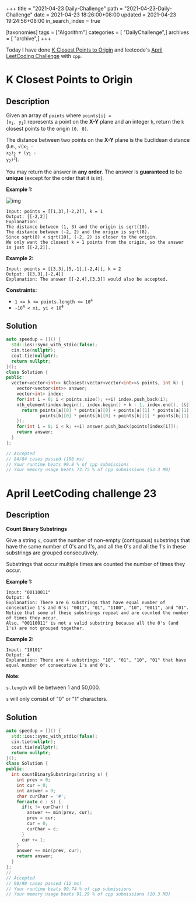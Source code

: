+++
title = "2021-04-23 Daily-Challenge"
path = "2021-04-23-Daily-Challenge"
date = 2021-04-23 18:26:00+08:00
updated = 2021-04-23 19:24:56+08:00
in_search_index = true

[taxonomies]
tags = ["Algorithm"]
categories = [ "DailyChallenge",]
archives = [ "archive",]
+++

Today I have done [K Closest Points to Origin](https://leetcode.com/problems/k-closest-points-to-origin/) and leetcode's [April LeetCoding Challenge](https://leetcode.com/explore/challenge/card/april-leetcoding-challenge-2021/596/week-4-april-22nd-april-28th/3717/) with `cpp`.

<!-- more -->

# K Closest Points to Origin

## Description

Given an array of `points` where <code>points[i] = [x<sub>i</sub>, y<sub>i</sub>]</code> represents a point on the **X-Y** plane and an integer `k`, return the `k` closest points to the origin `(0, 0)`.

The distance between two points on the **X-Y** plane is the Euclidean distance (i.e., <code>√(x<sub>1</sub> - x<sub>2</sub>)<sub>2</sub> + (y<sub>1</sub> - y<sub>2</sub>)<sup>2</sup></code>).

You may return the answer in **any order**. The answer is **guaranteed** to be **unique** (except for the order that it is in).

 

**Example 1:**

![img](https://assets.leetcode.com/uploads/2021/03/03/closestplane1.jpg)

```
Input: points = [[1,3],[-2,2]], k = 1
Output: [[-2,2]]
Explanation:
The distance between (1, 3) and the origin is sqrt(10).
The distance between (-2, 2) and the origin is sqrt(8).
Since sqrt(8) < sqrt(10), (-2, 2) is closer to the origin.
We only want the closest k = 1 points from the origin, so the answer is just [[-2,2]].
```

**Example 2:**

```
Input: points = [[3,3],[5,-1],[-2,4]], k = 2
Output: [[3,3],[-2,4]]
Explanation: The answer [[-2,4],[3,3]] would also be accepted.
```

 

**Constraints:**

- <code>1 <= k <= points.length <= 10<sup>4</sup></code>
- <code>-10<sup>4</sup> < xi, yi < 10<sup>4</sup></code>

## Solution

``` cpp
auto speedup = []() {
  std::ios::sync_with_stdio(false);
  cin.tie(nullptr);
  cout.tie(nullptr);
  return nullptr;
}();
class Solution {
public:
  vector<vector<int>> kClosest(vector<vector<int>>& points, int k) {
    vector<vector<int>> answer;
    vector<int> index;
    for(int i = 0; i < points.size(); ++i) index.push_back(i);
    nth_element(index.begin(), index.begin() + k - 1, index.end(), [&](int a, int b) {
      return points[a][0] * points[a][0] + points[a][1] * points[a][1] <
             points[b][0] * points[b][0] + points[b][1] * points[b][1];
    });
    for(int i = 0; i < k; ++i) answer.push_back(points[index[i]]);
    return answer;
  }
};

// Accepted
// 84/84 cases passed (108 ms)
// Your runtime beats 99.8 % of cpp submissions
// Your memory usage beats 73.75 % of cpp submissions (53.3 MB)
```

# April LeetCoding challenge 23

## Description

**Count Binary Substrings**

Give a string `s`, count the number of non-empty (contiguous) substrings that have the same number of 0's and 1's, and all the 0's and all the 1's in these substrings are grouped consecutively.

Substrings that occur multiple times are counted the number of times they occur.

**Example 1:**

```
Input: "00110011"
Output: 6
Explanation: There are 6 substrings that have equal number of consecutive 1's and 0's: "0011", "01", "1100", "10", "0011", and "01".
Notice that some of these substrings repeat and are counted the number of times they occur.
Also, "00110011" is not a valid substring because all the 0's (and 1's) are not grouped together.
```



**Example 2:**

```
Input: "10101"
Output: 4
Explanation: There are 4 substrings: "10", "01", "10", "01" that have equal number of consecutive 1's and 0's.
```



**Note:**

`s.length` will be between 1 and 50,000.

`s` will only consist of "0" or "1" characters.

## Solution

``` cpp
auto speedup = []() {
  std::ios::sync_with_stdio(false);
  cin.tie(nullptr);
  cout.tie(nullptr);
  return nullptr;
}();
class Solution {
public:
  int countBinarySubstrings(string s) {
    int prev = 0;
    int cur = 0;
    int answer = 0;
    char curChar = '#';
    for(auto c : s) {
      if(c != curChar) {
        answer += min(prev, cur);
        prev = cur;
        cur = 0;
        curChar = c;
      }
      cur += 1;
    }
    answer += min(prev, cur);
    return answer;
  }
};
// 
// Accepted
// 90/90 cases passed (12 ms)
// Your runtime beats 99.74 % of cpp submissions
// Your memory usage beats 91.29 % of cpp submissions (10.3 MB)
```
